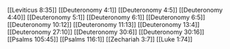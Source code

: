 [[Leviticus 8:35]]
[[Deuteronomy 4:1]]
[[Deuteronomy 4:5]]
[[Deuteronomy 4:40]]
[[Deuteronomy 5:1]]
[[Deuteronomy 6:1]]
[[Deuteronomy 6:5]]
[[Deuteronomy 10:12]]
[[Deuteronomy 11:13]]
[[Deuteronomy 13:4]]
[[Deuteronomy 27:10]]
[[Deuteronomy 30:6]]
[[Deuteronomy 30:16]]
[[Psalms 105:45]]
[[Psalms 116:1]]
[[Zechariah 3:7]]
[[Luke 1:74]]
